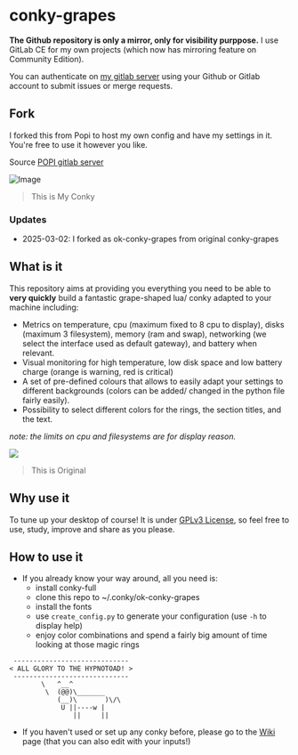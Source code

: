 # conky-grapes

**The Github repository is only a mirror, only for visibility purppose.** I use GitLab CE for my own projects (which now has mirroring feature on Community Edition).

You can authenticate on [my gitlab server](https://gitlab.nomagic.uk/popi/conky-grapes) using your Github or Gitlab account to submit issues or merge requests.

## Fork

I forked this from Popi to host my own config and have my settings in it. You're free to use it however you like.

Source [POPI gitlab server](https://gitlab.nomagic.uk/popi/conky-grapes)

![Image](https://github.com/user-attachments/assets/a3f120c7-961d-4310-851d-4ee7e96af17d)
> This is My Conky

### Updates
- 2025-03-02: I forked as ok-conky-grapes from original conky-grapes 

## What is it
This repository aims at providing you everything you need to be able to **very quickly** build a fantastic grape-shaped lua/ conky adapted to your machine including:
* Metrics on temperature, cpu (maximum fixed to 8 cpu to display), disks (maximum 3 filesystem), memory (ram and swap), networking (we select the interface used as default gateway),
and battery when relevant.
* Visual monitoring for high temperature, low disk space and low battery charge (orange is warning, red is critical)
* A set of pre-defined colours that allows to easily adapt your settings to different backgrounds (colors can be added/ changed in the python file fairly easily).
* Possibility to select different colors for the rings, the section titles, and the text.

_note: the limits on cpu and filesystems are for display reason._

![](https://pic.nomagic.uk/W9MjLPJF)
> This is Original

## Why use it
To tune up your desktop of course! It is under [GPLv3 License](gpl-3.0.txt), so feel free to use, study, improve and share as you please.


## How to use it
* If you already know your way around, all you need is:
  - install conky-full
  - clone this repo to ~/.conky/ok-conky-grapes
  - install the fonts
  - use `create_config.py` to generate your configuration (use `-h` to display help)
  - enjoy color combinations and spend a fairly big amount of time looking at those magic rings

```
 -----------------------------
< ALL GLORY TO THE HYPNOTOAD! >
 -----------------------------
        \   ^__^
         \  (@@)\_______
            (__)\       )\/\
             U ||----w |
                ||     ||
```

* If you haven't used or set up any conky before, please go to the [Wiki](https://gitlab.nomagic.fr/popi/conky-grapes/wikis/home) page (that you can also edit with your inputs!)

